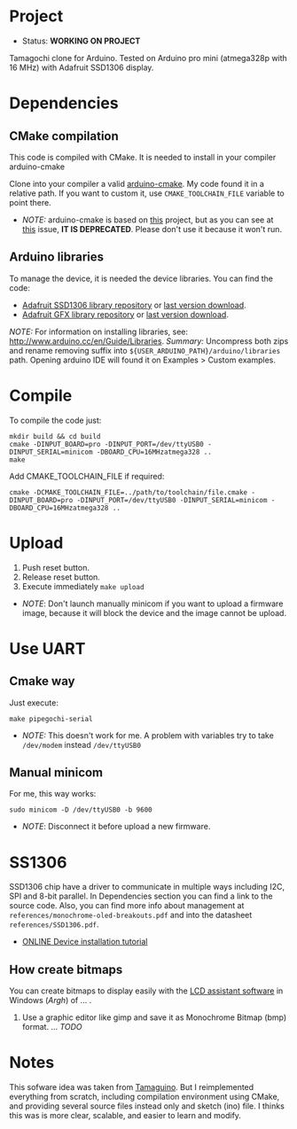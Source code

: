 # Project

* Status: **WORKING ON PROJECT**

Tamagochi clone for Arduino. Tested on Arduino pro mini (atmega328p with 16 MHz) with Adafruit SSD1306 display.

# Dependencies

## CMake compilation

This code is compiled with CMake. It is needed to install in your compiler arduino-cmake

Clone into your compiler a valid [arduino-cmake](https://github.com/arduino-cmake/arduino-cmake). My code found it in a relative path. If you want to custom it, use ```CMAKE_TOOLCHAIN_FILE``` variable to point there.

* *NOTE:* arduino-cmake is based on [this](https://github.com/queezythegreat/arduino-cmake) project, but as you can see at [this](https://github.com/queezythegreat/arduino-cmake/issues/180) issue, **IT IS DEPRECATED**. Please don't use it because it won't run.

## Arduino libraries

To manage the device, it is needed the device libraries. You can find the code:
* [Adafruit SSD1306 library repository](https://github.com/adafruit/Adafruit_SSD1306) or [last version download](https://github.com/adafruit/Adafruit_SSD1306/archive/master.zip).
* [Adafruit GFX library repository](https://github.com/adafruit/Adafruit-GFX-Library) or [last version download](https://github.com/adafruit/Adafruit-GFX-Library/archive/master.zip).

*NOTE:* For information on installing libraries, see: http://www.arduino.cc/en/Guide/Libraries.
*Summary:* Uncompress both zips and rename removing suffix into ```${USER_ARDUINO_PATH}/arduino/libraries``` path. Opening arduino IDE will found it on Examples > Custom examples.

# Compile

To compile the code just:
```
mkdir build && cd build
cmake -DINPUT_BOARD=pro -DINPUT_PORT=/dev/ttyUSB0 -DINPUT_SERIAL=minicom -DBOARD_CPU=16MHzatmega328 ..
make
```

Add CMAKE_TOOLCHAIN_FILE if required:

```
cmake -DCMAKE_TOOLCHAIN_FILE=../path/to/toolchain/file.cmake -DINPUT_BOARD=pro -DINPUT_PORT=/dev/ttyUSB0 -DINPUT_SERIAL=minicom -DBOARD_CPU=16MHzatmega328 ..
```

# Upload

1. Push reset button.
1. Release reset button.
1. Execute immediately ```make upload```

* *NOTE*: Don't launch manually minicom if you want to upload a firmware image, because it will block the device and the image cannot be upload.

# Use UART

## Cmake way

Just execute:

```
make pipegochi-serial
```

* *NOTE:* This doesn't work for me. A problem with variables try to take ```/dev/modem``` instead ```/dev/ttyUSB0```

## Manual minicom

For me, this way works:

```
sudo minicom -D /dev/ttyUSB0 -b 9600
```

* *NOTE*: Disconnect it before upload a new firmware.

# SS1306

SSD1306 chip have a driver to communicate in multiple ways including I2C, SPI and 8-bit parallel. In Dependencies section you can find a link to the source code.
Also, you can find more info about management at ```references/monochrome-oled-breakouts.pdf``` and into the datasheet ```references/SSD1306.pdf```.

* [ONLINE Device installation tutorial](https://learn.adafruit.com/monochrome-oled-breakouts)

## How create bitmaps

You can create bitmaps to display easily with the [LCD assistant software](http://en.radzio.dxp.pl/bitmap_converter/) in Windows (*Argh*) of ... .

1. Use a graphic editor like gimp and save it as Monochrome Bitmap (bmp) format.
... *TODO*

# Notes

This sofware idea was taken from [Tamaguino](https://alojzjakob.github.io/Tamaguino/). But I reimplemented everything from scratch, including compilation environment using CMake, and providing several source files instead only and sketch (ino) file. I thinks this was is more clear, scalable, and easier to learn and modify.
